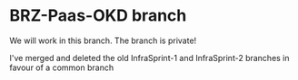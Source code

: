 # BRZ-Paas-OKD branch

We will work in this branch. The branch is private!

I've merged and deleted the old InfraSprint-1 and InfraSprint-2 branches in 
favour of a common branch